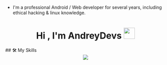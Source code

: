 - I'm a professional Android / Web developer for several years, including ethical hacking & linux knowledge.


<h1 align="center"><b>Hi , I'm AndreyDevs </b><img src="https://media.giphy.com/media/hvRJCLFzcasrR4ia7z/giphy.gif" width="35"></h1>

<div>
  ## 🛠️ My Skills
    <div align="center">
      <img src="https://img.shields.io/badge/Python-05122A?style=flat&logo=python">
    </div>
</div>
